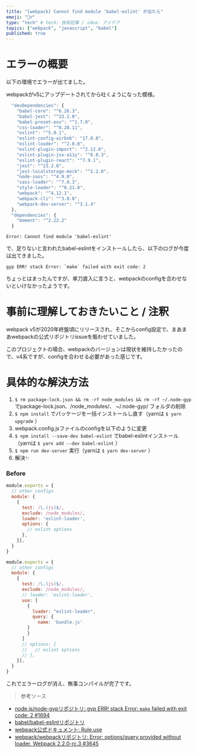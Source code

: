 ```yaml
---
title: "[webpack] Cannot find module 'babel-eslint' が出たら"
emoji: "🕵️‍♂️"
type: "tech" # tech: 技術記事 / idea: アイデア
topics: ["webpack", "javascript", "babel"]
published: true
---
```


# エラーの概要

以下の環境でエラーが出てました。

webpackがv5にアップデートされてから吐くようになった模様。

```javascript
  "devDependencies": {
    "babel-core": "^6.26.3",
    "babel-jest": "^23.2.0",
    "babel-preset-env": "^1.7.0",
    "css-loader": "^0.28.11",
    "eslint": "^5.0.1",
    "eslint-config-airbnb": "17.0.0",
    "eslint-loader": "^2.0.0",
    "eslint-plugin-import": "^2.12.0",
    "eslint-plugin-jsx-a11y": "^6.0.3",
    "eslint-plugin-react": "^7.9.1",
    "jest": "^23.2.0",
    "jest-localstorage-mock": "^2.2.0",
    "node-sass": "^4.9.0",
    "sass-loader": "^7.0.3",
    "style-loader": "^0.21.0",
    "webpack": "^4.12.1",
    "webpack-cli": "^3.0.8",
    "webpack-dev-server": "^3.1.4"
  },
  "dependencies": {
    "moment": "^2.22.2"
  }
```

```
Error: Cannot find module 'babel-eslint'
```

で、足りないと言われたbabel-eslintをインストールしたら、以下のログが今度は出てきました。

```
gyp ERR! stack Error: `make` failed with exit code: 2
```

ちょっとはまったんですが、単刀直入に言うと、webpackのconfigを合わせないといけなかったようです。

# 事前に理解しておきたいこと / 注釈

webpack v5が2020年終盤頃にリリースされ、そこからconfig設定で、まあまあwebpackの公式リポジトリissueを賑わせていました。

このプロジェクトの場合、webpackのバージョンは現状を維持したかったので、v4系ですが、configを合わせる必要があった感じです。

# 具体的な解決方法

1. `$ rm package-lock.json && rm -rf node_modules && rm -rf ~/.node-gyp` でpackage-lock.json、/node_modules/、 ~/.node-gyp/ フォルダの削除
2. `$ npm install` でパッケージを一括インストールし直す（yarnは `$ yarn upgrade` ）
3. webpack.config.jsファイルのconfigを以下のように変更
4. `$ npm install --save-dev babel-eslint` でbabel-eslintインストール（yarnは `$ yarn add --dev babel-eslint` ）
5. `$ npm run dev-server` 実行（yarnは `$ yarn dev-server` ）
6. 解決✨

### Before

```javascript:webpack.config.js
module.exports = {
  // other configs
  module: {
    {
      test: /\.(js)$/,
      exclude: /node_modules/,
      loader: 'eslint-loader',
      options: {
        // eslint options
      },
    }],
  }
}
```

```javascript:webpack.config.js
module.exports = {
  // other configs
  module: {
    {
      test: /\.(js)$/,
      exclude: /node_modules/,
      // loader: 'eslint-loader',
      use: [
        {
          loader: "eslint-loader",
          query: {
            name: 'bundle.js'
        }
        }
      ]
      // options: {
      //   // eslint options
      // },
    }],
  }
}
```

これでエラーログが消え、無事コンパイルが完了です。

> 参考ソース
- [node.js/node-gypリポジトリ: gyp ERR! stack Error: `make` failed with exit code: 2 #1694](https://github.com/nodejs/node-gyp/issues/1694)
- [babel/babel-eslintリポジトリ](https://github.com/babel/babel-eslint)
- [webpack公式ドキュメント: Rule.use](https://webpack.js.org/configuration/module/#ruleuse)
- [webpack/webpackリポジトリ: Error: options/query provided without loader. Webpack 2.2.0-rc.3 #3645](https://github.com/webpack/webpack/issues/3645)